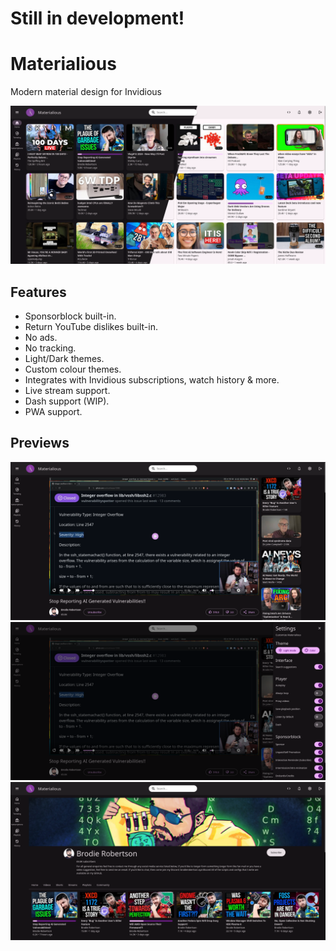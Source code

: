 # Still in development!

# Materialious
Modern material design for Invidious

![Preview of homepage](./previews/home-preview.png)

## Features
- Sponsorblock built-in.
- Return YouTube dislikes built-in.
- No ads.
- No tracking.
- Light/Dark themes.
- Custom colour themes.
- Integrates with Invidious subscriptions, watch history & more.
- Live stream support.
- Dash support (WIP).
- PWA support.

## Previews
![Preview of player](./previews/player-preview.png)
![Preview of settings](./previews/setting-preview.png)
![Preview of channel](./previews/channel-preview.png)